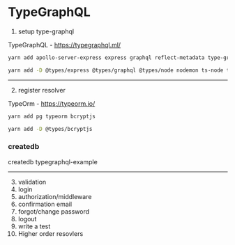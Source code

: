 # TypeGraphQL

1. setup type-graphql

TypeGraphQL - https://typegraphql.ml/

```bash
yarn add apollo-server-express express graphql reflect-metadata type-graphql
```

```bash
yarn add -D @types/express @types/graphql @types/node nodemon ts-node typescript
```

---

2. register resolver

TypeOrm - https://typeorm.io/

```bash
yarn add pg typeorm bcryptjs
```

```bash
yarn add -D @types/bcryptjs
```

### createdb
createdb typegraphql-example

---

3. validation
4. login
5. authorization/middleware
6. confirmation email
7. forgot/change password
8. logout
9. write a test
10. Higher order resovlers
